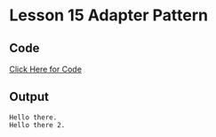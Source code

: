# Lesson 15 Adapter Pattern

## Code
[Click Here for Code](https://github.com/yclim95/Java-Design-Pattern-And-Architecture/tree/master/Lessons/Lesson%2015%20Adapter%20Pattern/src)

## Output 
```
Hello there.
Hello there 2.

```